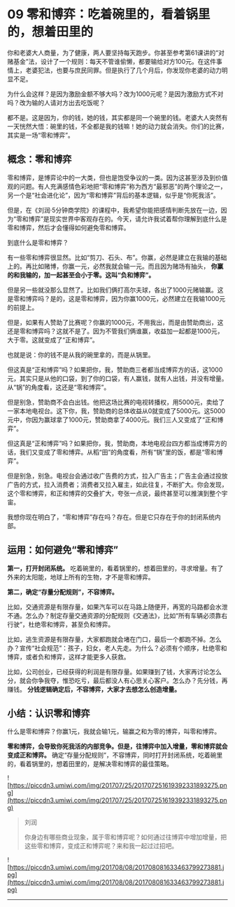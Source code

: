 # 09 零和博弈：吃着碗里的，看着锅里的，想着田里的

你和老婆大人商量，为了健康，两人要坚持每天跑步。你甚至参考第61课讲的“对赌基金”法，设计了一个规则：每天不管谁偷懒，都要输给对方100元。在这件事情上，老婆犯法，也要与庶民同罪。但是执行了几个月后，你发现你老婆的动力明显不足。

为什么会这样？是因为激励金额不够大吗？改为1000元呢？是因为激励方式不对吗？改为输的人请对方出去吃饭呢？

都不是。这是因为，你的钱，她的钱，其实都是同一个碗里的钱。老婆大人突然有一天恍然大悟：碗里的钱，不全都是我的钱嘛！她的动力就会消失。你们的比赛，其实是一场“零和博弈”。

## 概念：零和博弈

零和博弈，是博弈论中的一大类，但也是饱受争议的一类。因为这甚至涉及到价值观的问题。有人充满感情色彩地把“零和博弈”称为西方“最邪恶”的两个理论之一，另一个是“社会进化论”，因为“零和博弈”背后的基本逻辑，似乎是“你死我活”。

但是，在《刘润·5分钟商学院》的课程中，我希望你能把感情判断先放在一边，因为“零和博弈”是现实世界中客观存在的。今天，请允许我试着帮你理解到底什么是零和博弈，然后才会懂得如何避免零和博弈。

到底什么是零和博弈？

有一些零和博弈很显然。比如“剪刀、石头、布”。你赢，必然是建立在我输的基础上的。再比如赌博，你赢一元，必然我就会输一元。而且因为赌场有抽头， **你赢的和我输的，加一起甚至会小于零。这叫“负和博弈”。**

但是另一些就没那么显然了。比如我们俩打高尔夫球，各出了1000元赌输赢。这是零和博弈吗？是的，这是零和博弈，因为你赢1000元，必然建立在我输1000元的前提上。

但是，如果有人赞助了比赛呢？你赢的1000元，不用我出，而是由赞助商出，这还是零和博弈吗？这就不是了。因为不管我们俩谁赢，收益加一起都是1000元，大于零。这就变成了“正和博弈”。

也就是说：你的钱不是从我的碗里拿的，而是从锅里。

但这真是“正和博弈”吗？如果把你，我，赞助商三者都当成博弈方的话，这1000元，其实只是从他的口袋，到了你的口袋，有人赢钱，就有人出钱，并没有增量。从“锅”的角度看，这还是“零和博弈”。

但是别急，赞助商不会白出钱。他把这场比赛的电视转播权，用5000元，卖给了一家本地电视台。这下你，我，赞助商的总体收益从0就变成了5000元。这5000元中，你因为赢球拿了1000元，赞助商拿了4000元。我们三人又变成了“正和博弈”。

但这真是“正和博弈”吗？如果把你，我，赞助商，本地电视台四方都当成博弈方的话，我们又变成了零和博弈。从稻“田”的角度看，所有“锅”里的饭，都是“零和博弈”。

但是别急，别急。电视台会通过收广告费的方式，拉入广告主；广告主会通过投放广告的方式，拉入消费者；消费者又拉入雇主，如此往复，不断扩大。你会发现，这个零和博弈，和正和博弈的交叠扩大，夸张一点说，最终甚至可以推演到整个宇宙。

我想你现在明白了，“零和博弈”存在吗？存在。但是它只存在于你的封闭系统内部。

##  运用：如何避免“零和博弈”

 **第一，打开封闭系统。** 吃着碗里的，看着锅里的，想着田里的，寻求增量。有了外来的太阳能，地球上所有的生物，才不是零和博弈。

 **第二，确定“存量分配规则”，不容博弈。**

比如，交通资源是有限存量，如果汽车可以在马路上随便开，再宽的马路都会水泄不通。怎么办？制定存量交通资源的分配规则《交通法》，比如“所有车辆必须靠右行驶”，杜绝零和博弈，甚至负和博弈。

比如，逃生资源是有限存量，大家都跑就会堵在门口，最后一个都跑不掉。怎么办？宣传“社会规范”：孩子，妇女，老人先走。为什么？必须有个顺序，杜绝零和博弈，或者负和博弈，这样才能更多人获救。

比如，公司创业，已经获得的利润是有限存量。如果赚到了钱，大家再讨论怎么分，就会你争我夺，惟恐吃亏，最后都没人有心思关心客户。怎么办？先分钱，再赚钱。 **分钱逻辑确定后，不容博弈，大家才去想怎么创造增量。**

## 小结：认识零和博弈

什么是零和博弈？你赢1元，我就会输1元，输赢之和为零的博弈，叫零和博弈。

 **零和博弈，会导致你死我活的内部竞争。但是，往博弈中加入增量，零和博弈就会变成正和博弈。** 确定“存量分配规则”，不容博弈，同时打开封闭系统，吃着碗里的，看着锅里的，想着田里的，是解决零和博弈的最佳策略。

![https://piccdn3.umiwi.com/img/201707/25/201707251619392331893275.png](https://piccdn3.umiwi.com/img/201707/25/201707251619392331893275.png)

> 刘润
> 
> 你身边有哪些商业现象，属于零和博弈呢？如何通过往博弈中增加增量，把这些零和博弈，变成正和博弈呢？来和我一起过过招吧。

![https://piccdn3.umiwi.com/img/201708/08/201708081633463799273881.jpg](https://piccdn3.umiwi.com/img/201708/08/201708081633463799273881.jpg)

---
